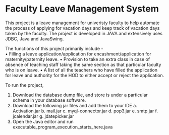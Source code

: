 # Faculty Leave Management System
This project is a leave management for univeristy faculty to help automate the process of applying for vacation days and keep track of vacation days taken by the faculty. The project is developed in JAVA and extensively uses JDBC, Java and JavaSwing.

The functions of this project primarily include -  
• Filling a leave application/application for encashment/application for maternity/paternity leave. 
• Provision to take an extra class in case of absence of teaching staff taking the same section as that particular faculty who is on leave. 
• A list of all the teachers who have filled the application for leave and authority for the HOD to either accept or reject the application. 

To run the project,
1. Download the database dump file, and store is under a particular schema in your database software.
2. Download the following jar files and add them to your IDE
  a. Activation.jar
  b. mail.jar
  c. myql-connector.jar
  d. pop3.jar
  e. smtp.jar
  f. jcalendar.jar
  g. jdatepicker.jar
3. Open the Java editor and run executable_program_execution_starts_here.java
